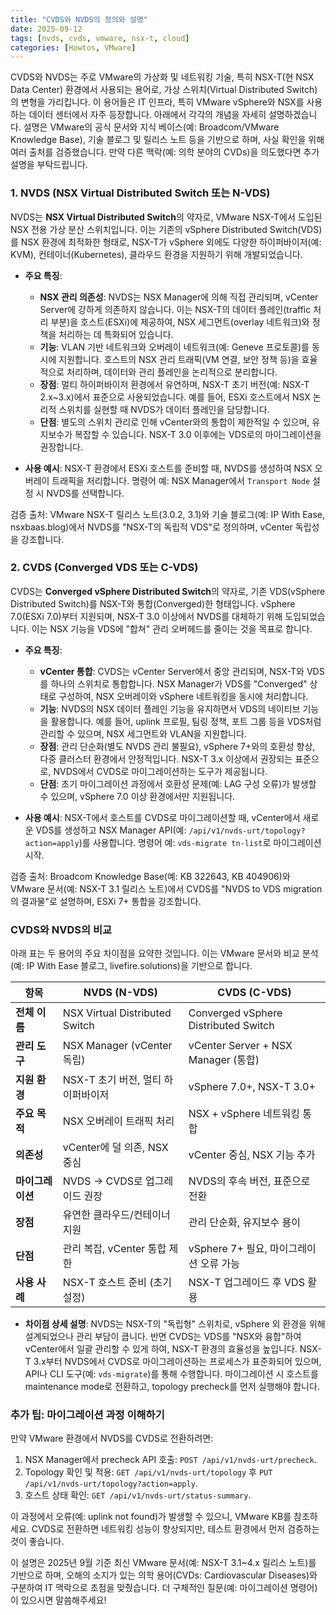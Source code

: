 ```yaml
---
title: "CVDS와 NVDS의 정의와 설명"
date: 2025-09-12
tags: [nvds, cvds, vmware, nsx-t, cloud]
categories: [Howtos, VMware]
---
```


CVDS와 NVDS는 주로 VMware의 가상화 및 네트워킹 기술, 특히 NSX-T(현 NSX Data Center) 환경에서 사용되는 용어로, 가상 스위치(Virtual Distributed Switch)의 변형을 가리킵니다. 이 용어들은 IT 인프라, 특히 VMware vSphere와 NSX를 사용하는 데이터 센터에서 자주 등장합니다. 아래에서 각각의 개념을 자세히 설명하겠습니다. 설명은 VMware의 공식 문서와 지식 베이스(예: Broadcom/VMware Knowledge Base), 기술 블로그 및 릴리스 노트 등을 기반으로 하며, 사실 확인을 위해 여러 출처를 검증했습니다. 만약 다른 맥락(예: 의학 분야의 CVDs)을 의도했다면 추가 설명을 부탁드립니다.

### 1. NVDS (NSX Virtual Distributed Switch 또는 N-VDS)
NVDS는 **NSX Virtual Distributed Switch**의 약자로, VMware NSX-T에서 도입된 NSX 전용 가상 분산 스위치입니다. 이는 기존의 vSphere Distributed Switch(VDS)를 NSX 환경에 최적화한 형태로, NSX-T가 vSphere 외에도 다양한 하이퍼바이저(예: KVM), 컨테이너(Kubernetes), 클라우드 환경을 지원하기 위해 개발되었습니다.

- **주요 특징**:
  - **NSX 관리 의존성**: NVDS는 NSX Manager에 의해 직접 관리되며, vCenter Server에 강하게 의존하지 않습니다. 이는 NSX-T의 데이터 플레인(traffic 처리 부분)을 호스트(ESXi)에 제공하여, NSX 세그먼트(overlay 네트워크)와 정책을 처리하는 데 특화되어 있습니다.
  - **기능**: VLAN 기반 네트워크와 오버레이 네트워크(예: Geneve 프로토콜)를 동시에 지원합니다. 호스트의 NSX 관리 트래픽(VM 연결, 보안 정책 등)을 효율적으로 처리하며, 데이터와 관리 플레인을 논리적으로 분리합니다.
  - **장점**: 멀티 하이퍼바이저 환경에서 유연하며, NSX-T 초기 버전(예: NSX-T 2.x~3.x)에서 표준으로 사용되었습니다. 예를 들어, ESXi 호스트에서 NSX 논리적 스위치를 실현할 때 NVDS가 데이터 플레인을 담당합니다.
  - **단점**: 별도의 스위치 관리로 인해 vCenter와의 통합이 제한적일 수 있으며, 유지보수가 복잡할 수 있습니다. NSX-T 3.0 이후에는 VDS로의 마이그레이션을 권장합니다.

- **사용 예시**: NSX-T 환경에서 ESXi 호스트를 준비할 때, NVDS를 생성하여 NSX 오버레이 트래픽을 처리합니다. 명령어 예: NSX Manager에서 `Transport Node` 설정 시 NVDS를 선택합니다.

검증 출처: VMware NSX-T 릴리스 노트(3.0.2, 3.1)와 기술 블로그(예: IP With Ease, nsxbaas.blog)에서 NVDS를 "NSX-T의 독립적 VDS"로 정의하며, vCenter 독립성을 강조합니다.

### 2. CVDS (Converged VDS 또는 C-VDS)
CVDS는 **Converged vSphere Distributed Switch**의 약자로, 기존 VDS(vSphere Distributed Switch)를 NSX-T와 통합(Converged)한 형태입니다. vSphere 7.0(ESXi 7.0)부터 지원되며, NSX-T 3.0 이상에서 NVDS를 대체하기 위해 도입되었습니다. 이는 NSX 기능을 VDS에 "합쳐" 관리 오버헤드를 줄이는 것을 목표로 합니다.

- **주요 특징**:
  - **vCenter 통합**: CVDS는 vCenter Server에서 중앙 관리되며, NSX-T와 VDS를 하나의 스위치로 통합합니다. NSX Manager가 VDS를 "Converged" 상태로 구성하여, NSX 오버레이와 vSphere 네트워킹을 동시에 처리합니다.
  - **기능**: NVDS의 NSX 데이터 플레인 기능을 유지하면서 VDS의 네이티브 기능을 활용합니다. 예를 들어, uplink 프로필, 팀링 정책, 포트 그룹 등을 VDS처럼 관리할 수 있으며, NSX 세그먼트와 VLAN을 지원합니다.
  - **장점**: 관리 단순화(별도 NVDS 관리 불필요), vSphere 7+와의 호환성 향상, 다중 클러스터 환경에서 안정적입니다. NSX-T 3.x 이상에서 권장되는 표준으로, NVDS에서 CVDS로 마이그레이션하는 도구가 제공됩니다.
  - **단점**: 초기 마이그레이션 과정에서 호환성 문제(예: LAG 구성 오류)가 발생할 수 있으며, vSphere 7.0 이상 환경에서만 지원됩니다.

- **사용 예시**: NSX-T에서 호스트를 CVDS로 마이그레이션할 때, vCenter에서 새로운 VDS를 생성하고 NSX Manager API(예: `/api/v1/nvds-urt/topology?action=apply`)를 사용합니다. 명령어 예: `vds-migrate tn-list`로 마이그레이션 시작.

검증 출처: Broadcom Knowledge Base(예: KB 322643, KB 404906)와 VMware 문서(예: NSX-T 3.1 릴리스 노트)에서 CVDS를 "NVDS to VDS migration의 결과물"로 설명하며, ESXi 7+ 통합을 강조합니다.

### CVDS와 NVDS의 비교
아래 표는 두 용어의 주요 차이점을 요약한 것입니다. 이는 VMware 문서와 비교 분석(예: IP With Ease 블로그, livefire.solutions)을 기반으로 합니다.

| 항목              | NVDS (N-VDS)                          | CVDS (C-VDS)                          |
|-------------------|---------------------------------------|---------------------------------------|
| **전체 이름**     | NSX Virtual Distributed Switch       | Converged vSphere Distributed Switch |
| **관리 도구**     | NSX Manager (vCenter 독립)           | vCenter Server + NSX Manager (통합)  |
| **지원 환경**     | NSX-T 초기 버전, 멀티 하이퍼바이저   | vSphere 7.0+, NSX-T 3.0+             |
| **주요 목적**     | NSX 오버레이 트래픽 처리             | NSX + vSphere 네트워킹 통합          |
| **의존성**        | vCenter에 덜 의존, NSX 중심           | vCenter 중심, NSX 기능 추가          |
| **마이그레이션** | NVDS → CVDS로 업그레이드 권장        | NVDS의 후속 버전, 표준으로 전환      |
| **장점**          | 유연한 클라우드/컨테이너 지원        | 관리 단순화, 유지보수 용이           |
| **단점**          | 관리 복잡, vCenter 통합 제한         | vSphere 7+ 필요, 마이그레이션 오류 가능 |
| **사용 사례**     | NSX-T 호스트 준비 (초기 설정)         | NSX-T 업그레이드 후 VDS 활용         |

- **차이점 상세 설명**: NVDS는 NSX-T의 "독립형" 스위치로, vSphere 외 환경을 위해 설계되었으나 관리 부담이 큽니다. 반면 CVDS는 VDS를 "NSX와 융합"하여 vCenter에서 일괄 관리할 수 있게 하여, NSX-T 환경의 효율성을 높입니다. NSX-T 3.x부터 NVDS에서 CVDS로 마이그레이션하는 프로세스가 표준화되어 있으며, API나 CLI 도구(예: `vds-migrate`)를 통해 수행합니다. 마이그레이션 시 호스트를 maintenance mode로 전환하고, topology precheck를 먼저 실행해야 합니다.

### 추가 팁: 마이그레이션 과정 이해하기
만약 VMware 환경에서 NVDS를 CVDS로 전환하려면:
1. NSX Manager에서 precheck API 호출: `POST /api/v1/nvds-urt/precheck`.
2. Topology 확인 및 적용: `GET /api/v1/nvds-urt/topology` 후 `PUT /api/v1/nvds-urt/topology?action=apply`.
3. 호스트 상태 확인: `GET /api/v1/nvds-urt/status-summary`.

이 과정에서 오류(예: uplink not found)가 발생할 수 있으니, VMware KB를 참조하세요. CVDS로 전환하면 네트워킹 성능이 향상되지만, 테스트 환경에서 먼저 검증하는 것이 좋습니다.

이 설명은 2025년 9월 기준 최신 VMware 문서(예: NSX-T 3.1~4.x 릴리스 노트)를 기반으로 하며, 오해의 소지가 있는 의학 용어(CVDs: Cardiovascular Diseases)와 구분하여 IT 맥락으로 초점을 맞췄습니다. 더 구체적인 질문(예: 마이그레이션 명령어)이 있으시면 말씀해주세요!
